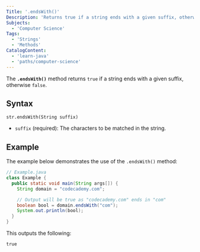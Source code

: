 ```yaml
---
Title: '.endsWith()'
Description: 'Returns true if a string ends with a given suffix, otherwise false.'
Subjects:
  - 'Computer Science'
Tags:
  - 'Strings'
  - 'Methods'
CatalogContent:
  - 'learn-java'
  - 'paths/computer-science'
---
```


The **`.endsWith()`** method returns `true` if a string ends with a given suffix, otherwise `false`.

## Syntax

```pseudo
str.endsWith(String suffix)
```

- `suffix` (required): The characters to be matched in the string.

## Example

The example below demonstrates the use of the `.endsWith()` method:

```java
// Example.java
class Example {
  public static void main(String args[]) {
    String domain = "codecademy.com";

    // Output will be true as "codecademy.com" ends in "com"
    boolean bool = domain.endsWith("com");
    System.out.println(bool);
  }
}
```

This outputs the following:

```shell
true
```
